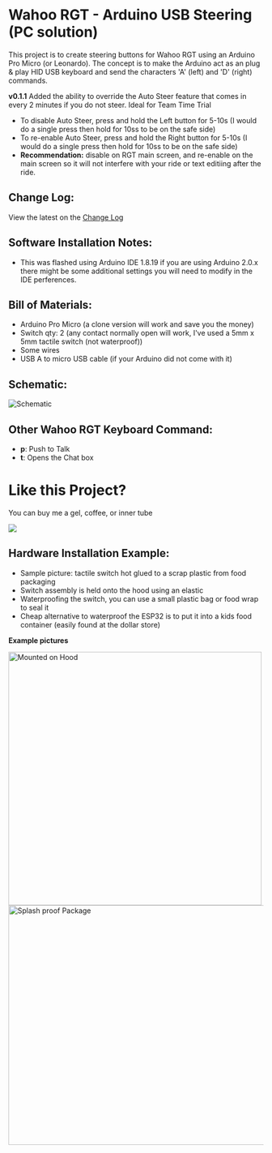 # Wahoo RGT - Arduino USB Steering (PC solution)
This project is to create steering buttons for Wahoo RGT using an Arduino Pro Micro (or Leonardo). The concept is to make the Arduino act as an plug & play HID USB keyboard and send the characters 'A' (left) and 'D' (right) commands.

**v0.1.1** Added the ability to override the Auto Steer feature that comes in every 2 minutes if you do not steer. Ideal for Team Time Trial
* To disable Auto Steer, press and hold the Left button for 5-10s (I would do a single press then hold for 10ss to be on the safe side)
* To re-enable Auto Steer, press and hold the Right button for 5-10s (I would do a single press then hold for 10ss to be on the safe side)
* **Recommendation:** disable on RGT main screen, and re-enable on the main screen so it will not interfere with your ride or text editiing after the ride. 

## Change Log:
View the latest on the [Change Log](https://github.com/JC-Concepts/RGT-Arduino_USB_Steer/blob/main/CHANGELOG.md) 

## Software Installation Notes:
* This was flashed using Arduino IDE 1.8.19 if you are using Arduino 2.0.x there might be some additional settings you will need to modify in the IDE perferences.


## Bill of Materials:
* Arduino Pro Micro (a clone version will work and save you the money)
* Switch qty: 2 (any contact normally open will work, I've used a 5mm x 5mm tactile switch (not waterproof))
* Some wires
* USB A to micro USB cable (if your Arduino did not come with it)


## Schematic:

 
<img src="https://user-images.githubusercontent.com/126370788/221392092-5b1c18ff-61f6-4ccb-b126-18c01fb2226a.png" alt="Schematic" title="Schematic">


## Other Wahoo RGT Keyboard Command:
* **p**: Push to Talk
* **t**: Opens the Chat box


# Like this Project? 
You can buy me a gel, coffee, or inner tube


[![](https://www.paypalobjects.com/en_US/i/btn/btn_donateCC_LG.gif)](https://www.paypal.com/cgi-bin/webscr?cmd=_s-xclick&hosted_button_id=RE2GQDK8CD2WW)


## Hardware Installation Example:
- Sample picture: tactile switch hot glued to a scrap plastic from food packaging
- Switch assembly is held onto the hood using an elastic 
- Waterproofing the switch, you can use a small plastic bag or food wrap to seal it
- Cheap alternative to waterproof the ESP32 is to put it into a kids food container (easily found at the dollar store)

**Example pictures**

<img src="https://user-images.githubusercontent.com/126370788/221392142-773b0838-bffe-4697-9338-dc0e4f6b5d25.png" alt="Mounted on Hood" title="Mounted on Hood" height="500" width="500" >
<img src="https://user-images.githubusercontent.com/126370788/221392171-1d6f0b53-b0fe-4620-9c53-d61f71be0e96.png" alt="Splash proof Package" title="Splash Proof Container"height="473" width="800" >


